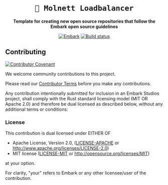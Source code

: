 <!-- Allow this file to not have a first line heading -->
<!-- markdownlint-disable-file MD041 no-emphasis-as-heading -->

<!-- inline html -->
<!-- markdownlint-disable-file MD033 -->

<div align="center">

<!--- FIXME: Pick an emoji and name your project! --->
# `🌻 Molnett Loadbalancer`

<!--- FIXME: Write short catchy description/tagline of project --->
**Template for creating new open source repositories that follow the Embark open source guidelines**

<!--- FIXME: Update crate, repo and CI workflow names here! Remove any that are not relevant --->

[![Embark](https://img.shields.io/badge/molnett%20source-blueviolet.svg)](https://molnett.se)
[![Build status](https://github.com/bittermandel/molnett-lb/workflows/CI/badge.svg)](https://github.com/bittermandel/molnett-lb/actions)
</div>


## Contributing

[![Contributor Covenant](https://img.shields.io/badge/contributor%20covenant-v1.4-ff69b4.svg)](CODE_OF_CONDUCT.md)

We welcome community contributions to this project.

Please read our [Contributor Terms](CONTRIBUTING.md#contributor-terms) before you make any contributions.

Any contribution intentionally submitted for inclusion in an Embark Studios project, shall comply with the Rust standard licensing model (MIT OR Apache 2.0) and therefore be dual licensed as described below, without any additional terms or conditions:

### License

This contribution is dual licensed under EITHER OF

- Apache License, Version 2.0, ([LICENSE-APACHE](LICENSE-APACHE) or <http://www.apache.org/licenses/LICENSE-2.0>)
- MIT license ([LICENSE-MIT](LICENSE-MIT) or <http://opensource.org/licenses/MIT>)

at your option.

For clarity, "your" refers to Embark or any other licensee/user of the contribution.

